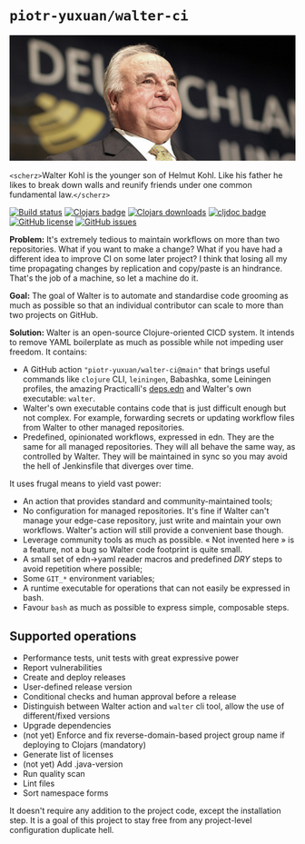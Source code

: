 # `piotr-yuxuan/walter-ci`

![](./doc/helmut-kohl-1.jpg)

`<scherz>`Walter Kohl is the younger son of Helmut Kohl. Like his father
he likes to break down walls and reunify friends under one common
fundamental law.`</scherz>`

[![Build status](https://img.shields.io/github/workflow/status/piotr-yuxuan/walter-ci/Walter%20CD)](https://github.com/piotr-yuxuan/walter-ci/actions/workflows/walter-cd.yml)
[![Clojars badge](https://img.shields.io/clojars/v/com.github.piotr-yuxuan/walter-ci.svg)](https://clojars.org/com.github.piotr-yuxuan/walter-ci)
[![Clojars downloads](https://img.shields.io/clojars/dt/com.github.piotr-yuxuan/walter-ci)](https://clojars.org/com.github.piotr-yuxuan/walter-ci)
[![cljdoc badge](https://cljdoc.org/badge/com.github.piotr-yuxuan/walter-ci)](https://cljdoc.org/d/com.github.piotr-yuxuan/walter-ci/CURRENT)
[![GitHub license](https://img.shields.io/github/license/piotr-yuxuan/walter-ci)](https://github.com/piotr-yuxuan/walter-ci/blob/main/LICENSE)
[![GitHub issues](https://img.shields.io/github/issues/piotr-yuxuan/walter-ci)](https://github.com/piotr-yuxuan/walter-ci/issues)

**Problem:** It's extremely tedious to maintain workflows on more than two
repositories. What if you want to make a change? What if you have had
a different idea to improve CI on some later project? I think that
losing all my time propagating changes by replication and copy/paste
is an hindrance. That's the job of a machine, so let a machine do it.


**Goal:** The goal of Walter is to automate and standardise code
grooming as much as possible so that an individual contributor can
scale to more than two projects on GitHub.

**Solution:** Walter is an open-source Clojure-oriented CICD
system. It intends to remove YAML boilerplate as much as possible
while not impeding user freedom. It contains:

- A GitHub action `"piotr-yuxuan/walter-ci@main"` that brings useful
  commands like `clojure` CLI, `leiningen`, Babashka, some Leiningen
  profiles, the amazing Practicalli's
  [deps.edn](https://github.com/practicalli/clojure-deps-edn) and
  Walter's own executable: `walter`.
- Walter's own executable contains code that is just difficult enough
  but not complex. For example, forwarding secrets or updating
  workflow files from Walter to other managed repositories.
- Predefined, opinionated workflows, expressed in edn. They are the
  same for all managed repositories. They will all behave the same
  way, as controlled by Walter. They will be maintained in sync so you
  may avoid the hell of Jenkinsfile that diverges over time.

It uses frugal means to yield vast power:

- An action that provides standard and community-maintained tools;
- No configuration for managed repositories. It's fine if Walter can't
  manage your edge-case repository, just write and maintain your own
  workflows. Walter's action will still provide a convenient base
  though.
- Leverage community tools as much as possible. « Not invented here »
  is a feature, not a bug so Walter code footprint is quite small.
- A small set of edn->yaml reader macros and predefined _DRY_ steps to
  avoid repetition where possible;
- Some `GIT_*` environment variables;
- A runtime executable for operations that can not easily be expressed
  in bash.
- Favour `bash` as much as possible to express simple, composable
  steps.

## Supported operations

- Performance tests, unit tests with great expressive power
- Report vulnerabilities
- Create and deploy releases
- User-defined release version
- Conditional checks and human approval before a release
- Distinguish between Walter action and `walter` cli tool, allow the
  use of different/fixed versions
- Upgrade dependencies
- (not yet) Enforce and fix reverse-domain-based project group name if
  deploying to Clojars (mandatory)
- Generate list of licenses
- (not yet) Add .java-version
- Run quality scan
- Lint files
- Sort namespace forms

It doesn't require any addition to the project code, except the
installation step. It is a goal of this project to stay free from any
project-level configuration duplicate hell.
